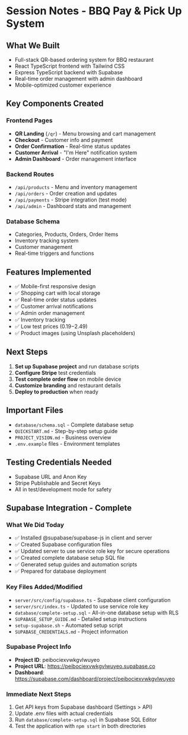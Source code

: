 # Session Notes - BBQ Pay & Pick Up System

## What We Built
- Full-stack QR-based ordering system for BBQ restaurant
- React TypeScript frontend with Tailwind CSS
- Express TypeScript backend with Supabase
- Real-time order management with admin dashboard
- Mobile-optimized customer experience

## Key Components Created

### Frontend Pages
- **QR Landing** (`/qr`) - Menu browsing and cart management
- **Checkout** - Customer info and payment
- **Order Confirmation** - Real-time status updates
- **Customer Arrival** - "I'm Here" notification system
- **Admin Dashboard** - Order management interface

### Backend Routes
- `/api/products` - Menu and inventory management
- `/api/orders` - Order creation and updates
- `/api/payments` - Stripe integration (test mode)
- `/api/admin` - Dashboard stats and management

### Database Schema
- Categories, Products, Orders, Order Items
- Inventory tracking system
- Customer management
- Real-time triggers and functions

## Features Implemented
- ✅ Mobile-first responsive design
- ✅ Shopping cart with local storage
- ✅ Real-time order status updates
- ✅ Customer arrival notifications
- ✅ Admin order management
- ✅ Inventory tracking
- ✅ Low test prices ($0.19-$2.49)
- ✅ Product images (using Unsplash placeholders)

## Next Steps
1. **Set up Supabase project** and run database scripts
2. **Configure Stripe** test credentials
3. **Test complete order flow** on mobile device
4. **Customize branding** and restaurant details
5. **Deploy to production** when ready

## Important Files
- `database/schema.sql` - Complete database setup
- `QUICKSTART.md` - Step-by-step setup guide
- `PROJECT_VISION.md` - Business overview
- `.env.example` files - Environment templates

## Testing Credentials Needed
- Supabase URL and Anon Key
- Stripe Publishable and Secret Keys
- All in test/development mode for safety

## Supabase Integration - Complete

### What We Did Today
- ✅ Installed @supabase/supabase-js in client and server
- ✅ Created Supabase configuration files
- ✅ Updated server to use service role key for secure operations
- ✅ Created complete database setup SQL file
- ✅ Generated setup guides and automation scripts
- ✅ Prepared for database deployment

### Key Files Added/Modified
- `server/src/config/supabase.ts` - Supabase client configuration
- `server/src/index.ts` - Updated to use service role key
- `database/complete-setup.sql` - All-in-one database setup with RLS
- `SUPABASE_SETUP_GUIDE.md` - Detailed setup instructions
- `setup-supabase.sh` - Automated setup script
- `SUPABASE_CREDENTIALS.md` - Project information

### Supabase Project Info
- **Project ID**: peibociexvwkgvlwuyeo
- **Project URL**: https://peibociexvwkgvlwuyeo.supabase.co
- **Dashboard**: https://supabase.com/dashboard/project/peibociexvwkgvlwuyeo

### Immediate Next Steps
1. Get API keys from Supabase dashboard (Settings > API)
2. Update .env files with actual credentials
3. Run `database/complete-setup.sql` in Supabase SQL Editor
4. Test the application with `npm start` in both directories